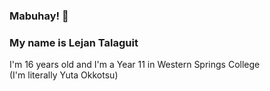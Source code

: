 ### Mabuhay! 👋

### My name is Lejan Talaguit
<p> I'm 16 years old and I'm a Year 11 in Western Springs College
<br>(I'm literally Yuta Okkotsu)</p>
